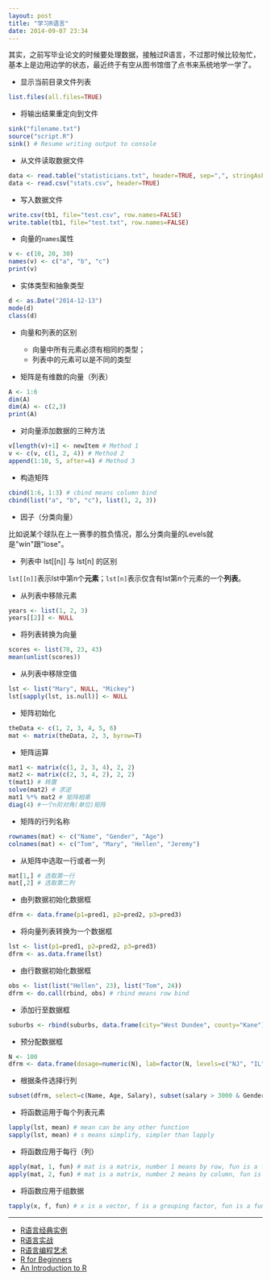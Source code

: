 ```yaml
---
layout: post
title: "学习R语言"
date: 2014-09-07 23:34
---
```

其实，之前写毕业论文的时候要处理数据，接触过R语言，不过那时候比较匆忙，基本上是边用边学的状态，最近终于有空从图书馆借了点书来系统地学一学了。

* 显示当前目录文件列表
```r
list.files(all.files=TRUE)
```

* 将输出结果重定向到文件
```r
sink("filename.txt")
source("script.R")
sink() # Resume writing output to console
```

* 从文件读取数据文件
```r
data <- read.table("statisticians.txt", header=TRUE, sep=",", stringAsFactor=FALSE)
data <- read.csv("stats.csv", header=TRUE)
```

* 写入数据文件
```r
write.csv(tb1, file="test.csv", row.names=FALSE)
write.table(tb1, file="test.txt", row.names=FALSE)
```

* 向量的`names`属性
```r
v <- c(10, 20, 30)
names(v) <- c("a", "b", "c")
print(v)
```

* 实体类型和抽象类型
```r
d <- as.Date("2014-12-13")
mode(d)
class(d)
```

* 向量和列表的区别
  - 向量中所有元素必须有相同的类型；
  - 列表中的元素可以是不同的类型

* 矩阵是有维数的向量（列表）
```r
A <- 1:6
dim(A)
dim(A) <- c(2,3)
print(A)
```

* 对向量添加数据的三种方法
```r
v[length(v)+1] <- newItem # Method 1
v <- c(v, c(1, 2, 4)) # Method 2
append(1:10, 5, after=4) # Method 3
```

* 构造矩阵
```r
cbind(1:6, 1:3) # cbind means column bind
cbind(list("a", "b", "c"), list(1, 2, 3))
```

* 因子（分类向量）

比如说某个球队在上一赛季的胜负情况，那么分类向量的Levels就是"win"跟"lose"。

* 列表中 lst[[n]] 与 lst[n] 的区别

`lst[[n]]`表示lst中第n个**元素**；`lst[n]`表示仅含有lst第n个元素的一个**列表**。

* 从列表中移除元素
```r
years <- list(1, 2, 3)
years[[2]] <- NULL
```

* 将列表转换为向量
```r
scores <- list(78, 23, 43)
mean(unlist(scores))
```

* 从列表中移除空值
```r
lst <- list("Mary", NULL, "Mickey")
lst[sapply(lst, is.null)] <- NULL
```

* 矩阵初始化
```r
theData <- c(1, 2, 3, 4, 5, 6)
mat <- matrix(theData, 2, 3, byrow=T)
```

* 矩阵运算
```r
mat1 <- matrix(c(1, 2, 3, 4), 2, 2)
mat2 <- matrix(c(2, 3, 4, 2), 2, 2)
t(mat1) # 转置
solve(mat2) # 求逆
mat1 %*% mat2 # 矩阵相乘
diag(4) #一个n阶对角(单位)矩阵
```

* 矩阵的行列名称
```r
rownames(mat) <- c("Name", "Gender", "Age")
colnames(mat) <- c("Tom", "Mary", "Hellen", "Jeremy")
```

* 从矩阵中选取一行或者一列
```r
mat[1,] # 选取第一行
mat[,2] # 选取第二列
```

* 由列数据初始化数据框
```r
dfrm <- data.frame(p1=pred1, p2=pred2, p3=pred3)
```

* 将向量列表转换为一个数据框
```r
lst <- list(p1=pred1, p2=pred2, p3=pred3)
dfrm <- as.data.frame(lst)
```

* 由行数据初始化数据框
```r
obs <- list(list("Hellen", 23), list("Tom", 24))
dfrm <- do.call(rbind, obs) # rbind means row bind
```

* 添加行至数据框
```r
suburbs <- rbind(suburbs, data.frame(city="West Dundee", county="Kane"), state="IL", data.fram(city="East Dundee", couty="Kane", state="IL"))
```

* 预分配数据框
```r
N <- 100
dfrm <- data.frame(dosage=numeric(N), lab=factor(N, levels=c("NJ", "IL", "CA")), response=numeric(N))
```

* 根据条件选择行列
```r
subset(dfrm, select=c(Name, Age, Salary), subset(salary > 3000 & Gender == "Male")) # similar to the query in database
```

* 将函数运用于每个列表元素
```r
lapply(lst, mean) # mean can be any other function
sapply(lst, mean) # s means simplify, simpler than lapply
```

* 将函数应用于每行（列）
```r
apply(mat, 1, fun) # mat is a matrix, number 1 means by row, fun is a function
apply(mat, 2, fun) # mat is a matrix, number 2 means by column, fun is a function
```

* 将函数应用于组数据
```r
tapply(x, f, fun) # x is a vector, f is a grouping factor, fun is a function
```

-----

- [R语言经典实例](http://is.gd/YWtQol)
- [R语言实战](http://is.gd/JTutWc)
- [R语言编程艺术](http://is.gd/2UNOEc)
- [R for Beginners](http://is.gd/BMWAyE)
- [An Introduction to R](http://is.gd/tkTLd7)
